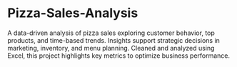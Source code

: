 # Pizza-Sales-Analysis
A data-driven analysis of pizza sales exploring customer behavior, top products, and time-based trends. Insights support strategic decisions in marketing, inventory, and menu planning. Cleaned and analyzed using Excel, this project highlights key metrics to optimize business performance.
